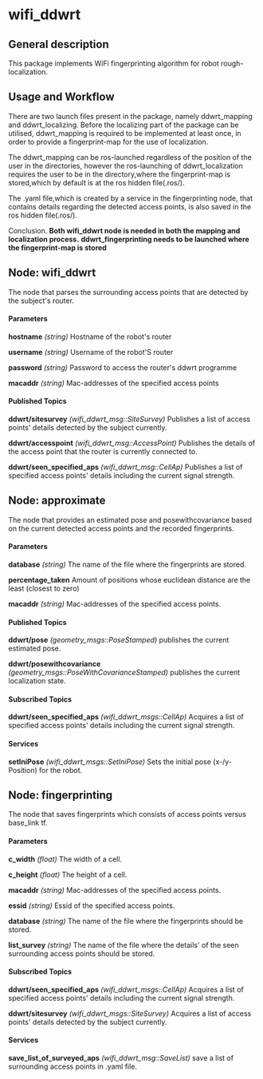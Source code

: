 wifi_ddwrt
==========

General description
--------------------
This package implements WiFi fingerprinting algorithm for robot rough-localization. 

Usage and Workflow
-------------------
There are two launch files present in the package, namely ddwrt_mapping and ddwrt_localizing. Before the localizing part of the package can be utilised, ddwrt_mapping is required to be implemented at least once, in order to provide a fingerprint-map for the use of localization.

The ddwrt_mapping can be ros-launched regardless of the position of the user in the directories, however the ros-launching of ddwrt_localization requires the user to be in the directory,where the fingerprint-map is stored,which by default is at the ros hidden file(.ros/). 

The .yaml file,which is created by a service in the fingerprinting node, that contains details regarding the detected access points, is also saved in the ros hidden file(.ros/). 

Conclusion.
**Both wifi_ddwrt node is needed in both the mapping and localization process.**
**ddwrt_fingerprinting needs to be launched where the fingerprint-map is stored**

Node: wifi_ddwrt
--------------------

The node that parses the surrounding access points that are detected by the subject's router.
#### Parameters
**hostname** *(string)*
Hostname of the robot's router

**username** *(string)*
Username of the robot'S router

**password** *(string)*
Password to access the router's ddwrt programme

**macaddr** *(string)*
Mac-addresses of the specified access points

#### Published Topics
**ddwrt/sitesurvey** *(wifi_ddwrt_msg::SiteSurvey)*
Publishes a list of access points' details detected by the subject currently.

**ddwrt/accesspoint** *(wifi_ddwrt_msg::AccessPoint)*
Publishes the details of the access point that the router is currently connected to.

**ddwrt/seen_specified_aps** *(wifi_ddwrt_msg::CellAp)*
Publishes a list of specified access points' details including the current signal strength. 

Node: approximate
--------------------

The node that provides an estimated pose and posewithcovariance based on the current detected access points and the recorded fingerprints.

#### Parameters
**database** *(string)*
The name of the file where the fingerprints are stored.

**percentage_taken**
Amount of positions whose euclidean distance are the least (closest to zero)

**macaddr** *(string)*
Mac-addresses of the specified access points.

#### Published Topics
**ddwrt/pose** *(geometry_msgs::PoseStamped)*
publishes the current estimated pose.

**ddwrt/posewithcovariance** *(geometry_msgs::PoseWithCovarianceStamped)*
publishes the current localization state.

#### Subscribed Topics
**ddwrt/seen_specified_aps** *(wifi_ddwrt_msgs::CellAp)*
Acquires a list of specified access points' details including the current signal strength.

#### Services
**setIniPose** *(wifi_ddwrt_msgs::SetIniPose)*
Sets the initial pose (x-/y-Position) for the robot.


Node: fingerprinting
--------------------

The node that saves fingerprints which consists of access points versus base_link tf.

#### Parameters
**c_width** *(float)*
The width of a cell.

**c_height** *(float)*
The height of a cell.

**macaddr** *(string)*
Mac-addresses of the specified access points.

**essid** *(string)*
Essid of the specified access points.

**database** *(string)*
The name of the file where the fingerprints should be stored.

**list_survey** *(string)*
The name of the file where the details' of the seen surrounding access points should be stored.

#### Subscribed Topics
**ddwrt/seen_specified_aps** *(wifi_ddwrt_msgs::CellAp)*
Acquires a list of specified access points' details including the current signal strength.

**ddwrt/sitesurvey** *(wifi_ddwrt_msgs::SiteSurvey)*
Acquires a list of access points' details detected by the subject currently.

#### Services
**save_list_of_surveyed_aps** *(wifi_ddwrt_msg::SaveList)*
save a list of surrounding access points in .yaml file.
